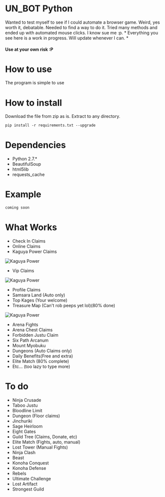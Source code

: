 # UN_BOT Python

Wanted to test myself to see if I could automate a browser game. Weird, yes worth it, debatable. Needed to find a way to do it. Tried many methods and ended up with automated mouse clicks. I know sue me :p. * Everything you see here is a work in progress. Will update whenever I can. *

<h4> Use at your own risk :P </h4>

# How to use
The program is simple to use 

# How to install
Download the file from zip as is. Extract to any directory.
```html
pip install -r requirements.txt --upgrade
```

# Dependencies
* Python 2.7.*
* BeautifulSoup
* html5lib
* requests_cache

# Example
```html
coming soon
```

# What Works
* Check In Claims
* Online Claims
* Kaguya Power Claims

![Kaguya Power](https://github.com/yoncodes/UNLIMITED_NINJA_BOT/blob/master/img/Kaguya_claim.gif)

* Vip Claims

![Kaguya Power](https://github.com/yoncodes/UNLIMITED_NINJA_BOT/blob/master/img/VIP_CLAIM.gif)

* Profile Claims 
* Samsara Land (Auto only)
* Top Kages (Your welcome)
* Treasure Map (Can't rob peeps yet lol)(80% done)

![Kaguya Power](https://github.com/yoncodes/UNLIMITED_NINJA_BOT/blob/master/img/Treasure_hunt.gif)

* Arena Fights 
* Arena Chest Claims
* Forbidden Justu Claim
* Six Path Arcanum
* Mount Myobuku
* Dungeons (Auto Claims only)
* Daily Benefits(Free and extra)
* Elite Match (80% complete)
* Etc... (too lazy to type more)

# To do
* Ninja Crusade 
* Taboo Justu
* Bloodline Limit
* Dungeon (Floor claims)
* Jinchuriki
* Sage Heirloom
* Eight Gates
* Guild Tree (Claims, Donate, etc)
* Elite Match (Fights, auto, manual)
* Lost Tower (Manual Fights)
* Ninja Clash
* Beast 
* Konoha Conquest
* Konoha Defense
* Rebels
* Ultimate Challenge
* Lost Artifact
* Strongest Guild

